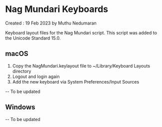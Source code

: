 # Nag Mundari Keyboards

Created : 19 Feb 2023 by Muthu Nedumaran

Keyboard layout files for the Nag Mundari script. This script was added to the Unicode Standard 15.0. 

## macOS

1. Copy the NagMundari.keylayout file to ~/Library/Keyboard Layouts directory
2. Logout and login again
3. Add the new keyboard via System Preferences/Input Sources

-- To be updated

## Windows

-- To be updated
